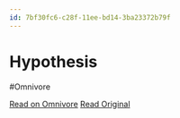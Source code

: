```yaml
---
id: 7bf30fc6-c28f-11ee-bd14-3ba23372b79f
---
```


# Hypothesis
#Omnivore

[Read on Omnivore](https://omnivore.app/me/hypothesis-18d6eef6c19)
[Read Original](https://hypothes.is/a/pmpMOMKKEe6k2U-8TYt8Rg)

